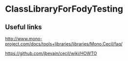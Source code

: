 # ClassLibraryForFodyTesting
## Useful links
http://www.mono-project.com/docs/tools+libraries/libraries/Mono.Cecil/faq/

https://github.com/jbevain/cecil/wiki/HOWTO
